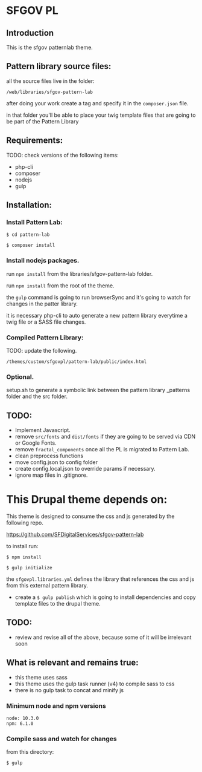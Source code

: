# SFGOV PL

## Introduction

This is the sfgov patternlab theme.

## Pattern library source files:

all the source files live in the folder:

`/web/libraries/sfgov-pattern-lab`

after doing your work create a tag and specify it in the `composer.json` file.

in that folder you'll be able to place your twig template files that are going to be part of the Pattern Library

## Requirements:

TODO: check versions of the following items:

- php-cli
- composer
- nodejs
- gulp

## Installation:

### Install Pattern Lab:

`$ cd pattern-lab`

`$ composer install`

### Install nodejs packages.

run `npm install` from the libraries/sfgov-pattern-lab folder.

run `npm install` from the root of the theme.

the `gulp` command is going to run browserSync and it's going to watch for changes in the patter library.

it is necessary php-cli to auto generate a new pattern library everytime a twig file or a SASS file changes.

### Compiled Pattern Library:

TODO: update the following.

`/themes/custom/sfgovpl/pattern-lab/public/index.html`

### Optional.

setup.sh to generate a symbolic link between the pattern library _patterns folder and the src folder.

## TODO:

  - Implement Javascript.
  - remove `src/fonts` and `dist/fonts` if they are going to be served via CDN or Google Fonts.
  - remove `fractal_components` once all the PL is migrated to Pattern Lab.
  - clean preprocess functions
  - move config.json to config folder
  - create config.local.json to override params if necessary.
  - ignore map files in .gitignore.

# This Drupal theme depends on:

This theme is designed to consume the css and js generated by the following repo.

https://github.com/SFDigitalServices/sfgov-pattern-lab

to install run:

`$ npm install`

`$ gulp initialize`

the `sfgovpl.libraries.yml` defines the library that references the css and js from this external pattern library.

- create a `$ gulp publish` which is going to install dependencies and copy template files to the drupal theme.


## TODO:
  - review and revise all of the above, because some of it will be irrelevant soon

## What is relevant and remains true:
  - this theme uses sass
  - this theme uses the gulp task runner (v4) to compile sass to css
  - there is no gulp task to concat and minify js

### Minimum node and npm versions
```
node: 10.3.0
npm: 6.1.0
```

### Compile sass and watch for changes
from this directory:
```
$ gulp
```
